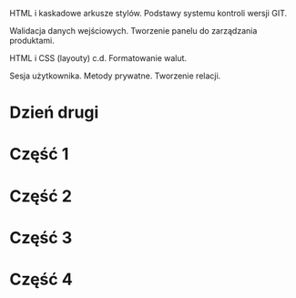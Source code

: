 HTML i kaskadowe arkusze stylów.
Podstawy systemu kontroli wersji GIT.

Walidacja danych wejściowych.
Tworzenie panelu do zarządzania produktami.

HTML i CSS (layouty) c.d.
Formatowanie walut.

Sesja użytkownika.
Metody prywatne.
Tworzenie relacji.

<!SLIDE title-slide transition=fade>

# Dzień drugi #

<!SLIDE title-slide transition=fade>

# Część 1 #

<!SLIDE title-slide transition=fade>

# Część 2 #

<!SLIDE title-slide transition=fade>

# Część 3 #

<!SLIDE title-slide transition=fade>

# Część 4 #

